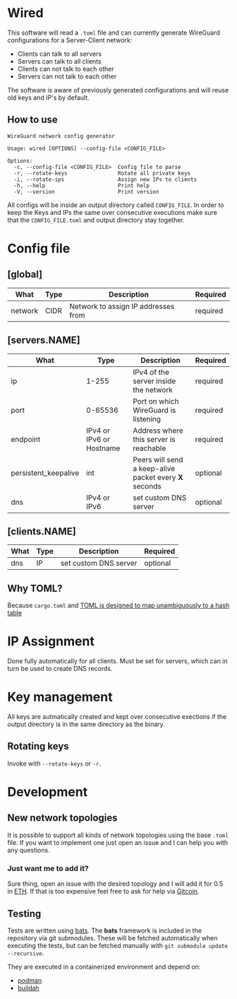 # Wired

This software will read a `.toml` file and can currently generate WireGuard configurations for a Server-Client network:
- Clients can talk to all servers
- Servers can talk to all clients
- Clients can not talk to each other
- Servers can not talk to each other

The software is aware of previously generated configurations and will reuse old keys and IP's by default.

## How to use

```
WireGuard network config generator

Usage: wired [OPTIONS] --config-file <CONFIG_FILE>

Options:
  -c, --config-file <CONFIG_FILE>  Config file to parse
  -r, --rotate-keys                Rotate all private keys
  -i, --rotate-ips                 Assign new IPs to clients
  -h, --help                       Print help
  -V, --version                    Print version

```
All configs will be inside an output directory called `CONFIG_FILE`.
In order to keep the Keys and IPs the same over consecutive executions make sure that the `CONFIG_FILE.toml` and output directory stay together.

# Config file

## [global]
|What|Type|Description|Required|
|---|---|---|---|
|network|CIDR|Network to assign IP addresses from|required|


## [servers.NAME]
|What|Type|Description|Required|
|---|---|---|---|
|ip|1-255|IPv4 of the server inside the network|required|
|port|0-65536|Port on which WireGuard is listening|required|
|endpoint|IPv4 or IPv6 or Hostname|Address where this server is reachable|required|
|persistent_keepalive|int|Peers will send a keep-alive packet every **X** seconds|optional|
|dns|IPv4 or IPv6|set custom DNS server|optional|

## [clients.NAME]

|What|Type|Description|Required|
|---|---|---|---|
|dns|IP|set custom DNS server|optional|

## Why TOML?

Because `cargo.toml` and [TOML is designed to map unambiguously to a hash table](https://toml.io/en/)

# IP Assignment
Done fully automatically for all clients.
Must be set for servers, which can in turn be used to create DNS records.

# Key management
All keys are autmatically created and kept over consecutive exections if the output directory is in the same directory as the binary.

## Rotating keys

Invoke with `--rotate-keys` or `-r`.

# Development

## New network topologies

It is possible to support all kinds of network topologies using the base `.toml` file.
If you want to implement one just open an issue and I can help you with any questions.

### Just want me to add it?
Sure thing, open an issue with the desired topology and I will add it for 0.5 in [ETH](https://ethereum.org/en/).
If that is too expensive feel free to ask for help via [Gitcoin](https://bounties.gitcoin.co/explorer).

## Testing
Tests are written using [bats](https://github.com/bats-core/bats-core).
The **bats** framework is included in the repository via git submodules.
These will be fetched automatically when executing the tests, but can be fetched manually with `git submodule update --recursive`.

They are executed in a containerized environment and depend on:

- [podman](https://podman.io/)
- [buildah](https://buildah.io/)



